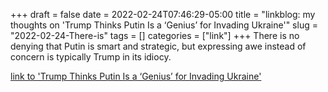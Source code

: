 +++draft = falsedate = 2022-02-24T07:46:29-05:00title = "linkblog: my thoughts on 'Trump Thinks Putin Is a ‘Genius’ for Invading Ukraine'"slug = "2022-02-24-There-is"tags = []categories = ["link"]+++There is no denying that Putin is smart and strategic, but expressing awe instead of concern is typically Trump in its idiocy. [link to 'Trump Thinks Putin Is a ‘Genius’ for Invading Ukraine'](https://www.vice.com/en/article/m7vxqn/trump-putin-genius-ukraine-invasion)